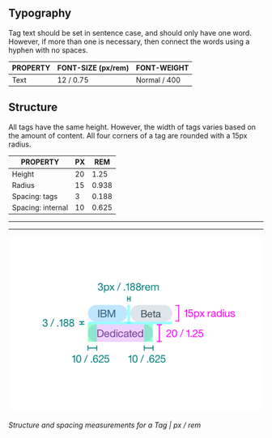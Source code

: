 ## Typography

Tag text should be set in sentence case, and should only have one word. However, if more than one is necessary, then connect the words using a hyphen with no spaces.

| PROPERTY | FONT-SIZE (px/rem)      | FONT-WEIGHT  |
|----------|----------------|--------------|
| Text     | 12 / 0.75 | Normal / 400 |

## Structure

All tags have the same height. However, the width of tags varies based on the amount of content. All four corners of a tag are rounded with a 15px radius.

| PROPERTY          | PX | REM   |
|-------------------|----|-------|
| Height            | 20 | 1.25  |
| Radius            | 15 | 0.938 |
| Spacing: tags     | 3  | 0.188 |
| Spacing: internal | 10 | 0.625 |

---
***
>
![Structure and spacing measurements](images/tag-style-1.png)

_Structure and spacing measurements for a Tag | px / rem_
